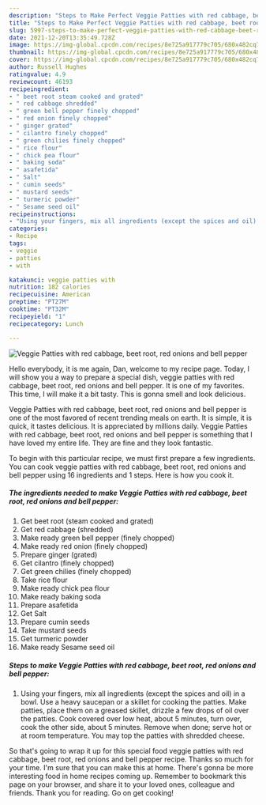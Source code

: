 ```yaml
---
description: "Steps to Make Perfect Veggie Patties with red cabbage, beet root, red onions and bell pepper"
title: "Steps to Make Perfect Veggie Patties with red cabbage, beet root, red onions and bell pepper"
slug: 5997-steps-to-make-perfect-veggie-patties-with-red-cabbage-beet-root-red-onions-and-bell-pepper
date: 2021-12-20T13:35:49.728Z
image: https://img-global.cpcdn.com/recipes/8e725a917779c705/680x482cq70/veggie-patties-with-red-cabbage-beet-root-red-onions-and-bell-pepper-recipe-main-photo.jpg
thumbnail: https://img-global.cpcdn.com/recipes/8e725a917779c705/680x482cq70/veggie-patties-with-red-cabbage-beet-root-red-onions-and-bell-pepper-recipe-main-photo.jpg
cover: https://img-global.cpcdn.com/recipes/8e725a917779c705/680x482cq70/veggie-patties-with-red-cabbage-beet-root-red-onions-and-bell-pepper-recipe-main-photo.jpg
author: Russell Hughes
ratingvalue: 4.9
reviewcount: 46193
recipeingredient:
- " beet root steam cooked and grated"
- " red cabbage shredded"
- " green bell pepper finely chopped"
- " red onion finely chopped"
- " ginger grated"
- " cilantro finely chopped"
- " green chilies finely chopped"
- " rice flour"
- " chick pea flour"
- " baking soda"
- " asafetida"
- " Salt"
- " cumin seeds"
- " mustard seeds"
- " turmeric powder"
- " Sesame seed oil"
recipeinstructions:
- "Using your fingers, mix all ingredients (except the spices and oil) in a bowl. Use a heavy saucepan or a skillet for cooking the patties. Make patties, place them on a greased skillet, drizzle a few drops of oil over the patties. Cook covered over low heat, about 5 minutes, turn over, cook the other side, about 5 minutes. Remove when done; serve hot or at room temperature. You may top the patties with shredded cheese."
categories:
- Recipe
tags:
- veggie
- patties
- with

katakunci: veggie patties with 
nutrition: 182 calories
recipecuisine: American
preptime: "PT27M"
cooktime: "PT32M"
recipeyield: "1"
recipecategory: Lunch

---
```



![Veggie Patties with red cabbage, beet root, red onions and bell pepper](https://img-global.cpcdn.com/recipes/8e725a917779c705/680x482cq70/veggie-patties-with-red-cabbage-beet-root-red-onions-and-bell-pepper-recipe-main-photo.jpg)

Hello everybody, it is me again, Dan, welcome to my recipe page. Today, I will show you a way to prepare a special dish, veggie patties with red cabbage, beet root, red onions and bell pepper. It is one of my favorites. This time, I will make it a bit tasty. This is gonna smell and look delicious.

Veggie Patties with red cabbage, beet root, red onions and bell pepper is one of the most favored of recent trending meals on earth. It is simple, it is quick, it tastes delicious. It is appreciated by millions daily. Veggie Patties with red cabbage, beet root, red onions and bell pepper is something that I have loved my entire life. They are fine and they look fantastic.




To begin with this particular recipe, we must first prepare a few ingredients. You can cook veggie patties with red cabbage, beet root, red onions and bell pepper using 16 ingredients and 1 steps. Here is how you cook it.

<!--inarticleads1-->

##### The ingredients needed to make Veggie Patties with red cabbage, beet root, red onions and bell pepper:

1. Get  beet root (steam cooked and grated)
1. Get  red cabbage (shredded)
1. Make ready  green bell pepper (finely chopped)
1. Make ready  red onion (finely chopped)
1. Prepare  ginger (grated)
1. Get  cilantro (finely chopped)
1. Get  green chilies (finely chopped)
1. Take  rice flour
1. Make ready  chick pea flour
1. Make ready  baking soda
1. Prepare  asafetida
1. Get  Salt
1. Prepare  cumin seeds
1. Take  mustard seeds
1. Get  turmeric powder
1. Make ready  Sesame seed oil




<!--inarticleads2-->

##### Steps to make Veggie Patties with red cabbage, beet root, red onions and bell pepper:

1. Using your fingers, mix all ingredients (except the spices and oil) in a bowl. Use a heavy saucepan or a skillet for cooking the patties. Make patties, place them on a greased skillet, drizzle a few drops of oil over the patties. Cook covered over low heat, about 5 minutes, turn over, cook the other side, about 5 minutes. Remove when done; serve hot or at room temperature. You may top the patties with shredded cheese.




So that's going to wrap it up for this special food veggie patties with red cabbage, beet root, red onions and bell pepper recipe. Thanks so much for your time. I'm sure that you can make this at home. There's gonna be more interesting food in home recipes coming up. Remember to bookmark this page on your browser, and share it to your loved ones, colleague and friends. Thank you for reading. Go on get cooking!
